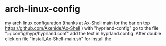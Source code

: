 # arch-linux-config
my arch linux configuration
(thanks at Ax-Shell main for the bar on top https://github.com/Axenide/Ax-Shell ) 
with "hyprland-config" go to the file "~/.config/hypr/hyprland.conf" add the text in hyprland.config .After double click on file "install_Ax-Shell-main.sh" for install the
